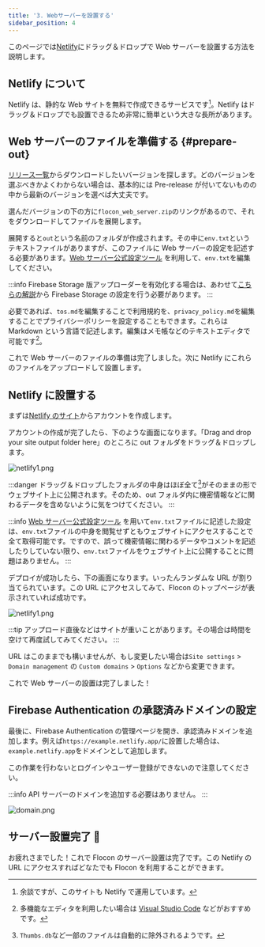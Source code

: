```yaml
---
title: '3. Webサーバーを設置する'
sidebar_position: 4
---
```


このページでは[Netlify](https://www.netlify.com/)にドラッグ＆ドロップで Web サーバーを設置する方法を説明します。

## Netlify について

Netlify は、静的な Web サイトを無料で作成できるサービスです[^1]。Netlify はドラッグ＆ドロップでも設置できるため非常に簡単という大きな長所があります。

## Web サーバーのファイルを準備する {#prepare-out}

[リリース一覧](https://github.com/flocon-trpg/servers/releases)からダウンロードしたいバージョンを探します。どのバージョンを選ぶべきかよくわからない場合は、基本的には Pre-release が付いてないものの中から最新のバージョンを選べば大丈夫です。

選んだバージョンの下の方に`flocon_web_server.zip`のリンクがあるので、それをダウンロードしてファイルを展開します。

展開すると`out`という名前のフォルダが作成されます。その中に`env.txt`というテキストファイルがありますが、このファイルに Web サーバーの設定を記述する必要があります。[Web サーバー公式設定ツール](https://tools.flocon.app/web-server) を利用して、`env.txt`を編集してください。

:::info
Firebase Storage 版アップローダーを有効化する場合は、あわせて[こちらの解説](/docs/server/details/uploader/firebase_storage)から Firebase Storage の設定を行う必要があります。
:::

必要であれば、`tos.md`を編集することで利用規約を、`privacy_policy.md`を編集することでプライバシーポリシーを設定することもできます。これらは Markdown という言語で記述します。編集はメモ帳などのテキストエディタで可能です[^2]。

これで Web サーバーのファイルの準備は完了しました。次に Netlify にこれらのファイルをアップロードして設置します。

## Netlify に設置する

まずは[Netlify のサイト](https://www.netlify.com/)からアカウントを作成します。

アカウントの作成が完了したら、下のような画面になります。「Drag and drop your site output folder here」のところに out フォルダをドラッグ＆ドロップします。

![netlify1.png](/img/docs/netlify/1.png)

:::danger
ドラッグ＆ドロップしたフォルダの中身はほぼ全て[^3]がそのままの形でウェブサイト上に公開されます。そのため、out フォルダ内に機密情報などに関わるデータを含めないように気をつけてください。
:::

:::info
[Web サーバー公式設定ツール](https://tools.flocon.app/web-server) を用いて`env.txt`ファイルに記述した設定は、`env.txt`ファイルの中身を閲覧せずともウェブサイトにアクセスすることで全て取得可能です。ですので、誤って機密情報に関わるデータやコメントを記述したりしていない限り、`env.txt`ファイルをウェブサイト上に公開することに問題はありません。
:::

デプロイが成功したら、下の画面になります。いったんランダムな URL が割り当てられています。この URL にアクセスしてみて、Flocon のトップページが表示されていれば成功です。

![netlify1.png](/img/docs/netlify/2.png)

:::tip
アップロード直後などはサイトが重いことがあります。その場合は時間を空けて再度試してみてください。
:::

URL はこのままでも構いませんが、もし変更したい場合は`Site settings` > `Domain management` の `Custom domains` > `Options` などから変更できます。

これで Web サーバーの設置は完了しました！

## Firebase Authentication の承認済みドメインの設定

<!--「設置後の設定」にも同様の項目があるので、このページを編集したらそちらもあわせて編集する-->

最後に、Firebase Authentication の管理ページを開き、承認済みドメインを追加します。例えば`https://example.netlify.app/`に設置した場合は、`example.netlify.app`をドメインとして追加します。

この作業を行わないとログインやユーザー登録ができないので注意してください。

:::info
API サーバーのドメインを追加する必要はありません。
:::

![domain.png](/img/docs/firebase-auth/domain.png)

## サーバー設置完了 🎉

お疲れさまでした！これで Flocon のサーバー設置は完了です。この Netlify の URL にアクセスすればどなたでも Flocon を利用することができます。

[^1]: 余談ですが、このサイトも Netlify で運用しています。

[^2]: 多機能なエディタを利用したい場合は [Visual Studio Code](https://azure.microsoft.com/ja-jp/products/visual-studio-code/) などがおすすめです。

[^3]: `Thumbs.db`など一部のファイルは自動的に除外されるようです。
